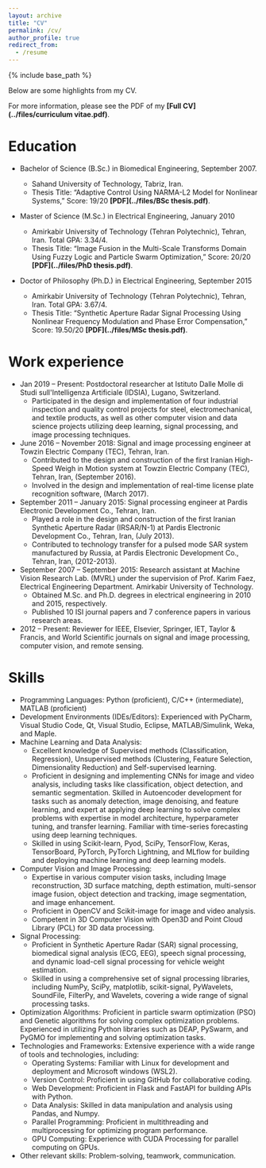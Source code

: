```yaml
---
layout: archive
title: "CV"
permalink: /cv/
author_profile: true
redirect_from:
  - /resume
---
```


{% include base_path %}


Below are some highlights from my CV.

For more information, please see the PDF of my **[Full CV](../files/curriculum vitae.pdf)**.

Education
======
* Bachelor of Science (B.Sc.) in Biomedical Engineering, September 2007.
  * Sahand University of Technology, Tabriz, Iran.
  * Thesis Title: “Adaptive Control Using NARMA-L2 Model for Nonlinear Systems,” Score: 19/20 **[PDF](../files/BSc thesis.pdf)**.

* Master of Science (M.Sc.) in Electrical Engineering, January 2010
  * Amirkabir University of Technology (Tehran Polytechnic), Tehran, Iran. Total GPA: 3.34/4.
  * Thesis Title: “Image Fusion in the Multi-Scale Transforms Domain Using Fuzzy Logic and Particle Swarm Optimization,” Score: 20/20
    **[PDF](../files/PhD thesis.pdf)**.

* Doctor of Philosophy (Ph.D.) in Electrical Engineering, September 2015
  * Amirkabir University of Technology (Tehran Polytechnic), Tehran, Iran. Total GPA: 3.67/4.
  * Thesis Title: “Synthetic Aperture Radar Signal Processing Using Nonlinear Frequency Modulation and Phase Error Compensation,” Score: 
    19.50/20 **[PDF](../files/MSc thesis.pdf)**.
    
Work experience
======
* Jan 2019 – Present: Postdoctoral researcher at Istituto Dalle Molle di Studi sull'Intelligenza Artificiale (IDSIA), Lugano, Switzerland.
  * Participated in the design and implementation of four industrial inspection and quality control projects for steel, electromechanical, and 
   textile products, as well as other computer vision and data science projects utilizing deep learning, signal processing, and image 
   processing techniques.
* June 2016 – November 2018: Signal and image processing engineer at Towzin Electric Company (TEC), Tehran, Iran.
  * Contributed to the design and construction of the first Iranian High-Speed Weigh in Motion system at Towzin Electric Company (TEC), 
    Tehran, Iran, (September 2016).
  * Involved in the design and implementation of real-time license plate recognition software, (March 2017).
* September 2011 – January 2015: Signal processing engineer at Pardis Electronic Development Co., Tehran, Iran.
  * Played a role in the design and construction of the first Iranian Synthetic Aperture Radar (IRSAR/N-1) at Pardis Electronic Development 
    Co., Tehran, Iran, (July 2013).
  * Contributed to technology transfer for a pulsed mode SAR system manufactured by Russia, at Pardis Electronic Development Co., Tehran, 
    Iran, (2012-2013).
* September 2007 – September 2015: Research assistant at Machine Vision Research Lab. (MVRL) under the supervision of Prof. Karim Faez, 
  Electrical Engineering Department.
    Amirkabir University of Technology.
  * Obtained M.Sc. and Ph.D. degrees in electrical engineering in 2010 and 2015, respectively.
  * Published 10 ISI journal papers and 7 conference papers in various research areas.
* 2012 – Present: Reviewer for IEEE, Elsevier, Springer, IET, Taylor & Francis, and World Scientific journals on signal and image processing, 
  computer vision, and remote sensing.

  
Skills
======

* Programming Languages: Python (proficient), C/C++ (intermediate), MATLAB (proficient)
* Development Environments (IDEs/Editors): Experienced with PyCharm, Visual Studio Code, Qt, Visual Studio, Eclipse, MATLAB/Simulink, Weka, 
  and Maple.
* Machine Learning and Data Analysis:
  * Excellent knowledge of Supervised methods (Classification, Regression), Unsupervised methods (Clustering, Feature Selection, 
    Dimensionality Reduction) and Self-supervised learning.
  * Proficient in designing and implementing CNNs for image and video analysis, including tasks like classification, object detection, and 
    semantic segmentation. Skilled in Autoencoder development for tasks such as anomaly detection, image denoising, and feature learning, and 
    expert at applying deep learning to solve complex problems with expertise in model architecture, hyperparameter tuning, and transfer 
    learning. Familiar with time-series forecasting using deep learning techniques.
  * Skilled in using Scikit-learn, Pyod, SciPy, TensorFlow, Keras, TensorBoard, PyTorch, PyTorch Lightning, and MLflow for building and 
    deploying machine learning and deep learning models.
* Computer Vision and Image Processing:
  * Expertise in various computer vision tasks, including Image reconstruction, 3D surface matching, depth estimation, multi-sensor image 
    fusion, object detection and tracking, image segmentation, and image enhancement.
  * Proficient in OpenCV and Scikit-image for image and video analysis.
  * Competent in 3D Computer Vision with Open3D and Point Cloud Library (PCL) for 3D data processing.
* Signal Processing:
  * Proficient in Synthetic Aperture Radar (SAR) signal processing, biomedical signal analysis (ECG, EEG), speech signal processing, and 
    dynamic load-cell signal processing for vehicle weight estimation.
  * Skilled in using a comprehensive set of signal processing libraries, including NumPy, SciPy, matplotlib, scikit-signal, PyWavelets, 
    SoundFile, FilterPy, and Wavelets, covering a wide range of signal processing tasks.
* Optimization Algorithms: Proficient in particle swarm optimization (PSO) and Genetic algorithms for solving complex optimization problems. 
  Experienced in utilizing Python libraries such as DEAP, PySwarm, and PyGMO for implementing and solving optimization tasks. 
* Technologies and Frameworks: Extensive experience with a wide range of tools and technologies, including:
  * Operating Systems: Familiar with Linux for development and deployment and Microsoft windows (WSL2).
  * Version Control: Proficient in using GitHub for collaborative coding.
  * Web Development: Proficient in Flask and FastAPI for building APIs with Python.
  * Data Analysis: Skilled in data manipulation and analysis using Pandas, and Numpy.
  * Parallel Programming: Proficient in multithreading and multiprocessing for optimizing program performance.
  * GPU Computing: Experience with CUDA Processing for parallel computing on GPUs.
* Other relevant skills: Problem-solving, teamwork, communication.


